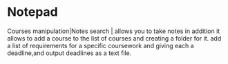 # Notepad
Courses manipulation|Notes search | allows you to take notes in addition it allows to add a course to the list of courses and creating a folder for it. add a list of requirements for a specific coursework and giving each a deadline,and output deadlines as a text file.
